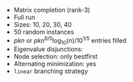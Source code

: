- Matrix completion (rank-3)
- Full run
- Sizes: 10, 20, 30, 40
- 50 random instances
- $pkn$ or $pkn^{6/5} \log_{10}(n) / 10^{1/5}$ entries filled
- Eigenvalue disjunctions: 
- Node selection: only bestfirst
- Alternating minimization: yes
- `linear` branching strategy